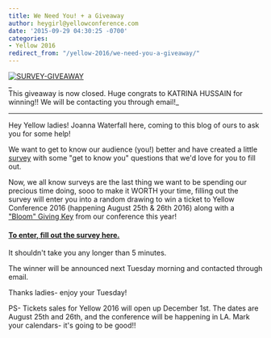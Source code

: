 ```yaml
---
title: We Need You! + a Giveaway
author: heygirl@yellowconference.com
date: '2015-09-29 04:30:25 -0700'
categories:
- Yellow 2016
redirect_from: "/yellow-2016/we-need-you-a-giveaway/"
---
```


[![SURVEY-GIVEAWAY](http://yellowconference.com/wp-content/uploads/2015/09/SURVEY-GIVEAWAY2.jpg)](http://yellowconference.com/wp-content/uploads/2015/09/SURVEY-GIVEAWAY2.jpg)  
_  
This giveaway is now closed. Huge congrats to KATRINA HUSSAIN for winning!! We will be contacting you through email!_

------------------------------------------------------------------------------------------------  
Hey Yellow ladies! Joanna Waterfall here, coming to this blog of ours to ask you for some help!

We want to get to know our audience (you!) better and have created a little [survey](https://joannawaterfall.typeform.com/to/yQiayj) with some "get to know you" questions that we'd love for you to fill out.

Now, we all know surveys are the last thing we want to be spending our precious time doing, sooo to make it WORTH your time, filling out the survey will enter you into a random drawing to win a ticket to Yellow Conference 2016 (happening August 25th & 26th 2016) along with a ["Bloom" Giving Key](https://yellowco.myshopify.com/products/bloom-key-the-giving-keys-collaboration) from our conference this year!

#### [To enter, fill out the survey here.](https://joannawaterfall.typeform.com/to/yQiayj)

It shouldn't take you any longer than 5 minutes.

The winner will be announced next Tuesday morning and contacted through email.

Thanks ladies- enjoy your Tuesday!

PS- Tickets sales for Yellow 2016 will open up December 1st. The dates are August 25th and 26th, and the conference will be happening in LA. Mark your calendars- it's going to be good!!

